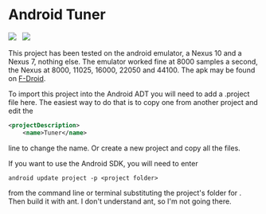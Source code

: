 Android Tuner
=============

![](http://github.com/billthefarmer/tuner/wiki/images/Tuner-portrait.png)
&nbsp;
![](http://github.com/billthefarmer/tuner/wiki/images/Tuner-settings.png)

This project has been tested on the android emulator, a Nexus 10 and a
Nexus 7, nothing else. The emulator worked fine at 8000 samples a
second, the Nexus at 8000, 11025, 16000, 22050 and 44100. The apk may
be found on
[F-Droid](http://f-droid.org/repository/browse/?fdcategory=Multimedia&fdid=org.billthefarmer.tuner&fdpage=1).

To import this project into the Android ADT you will need to add a
.project file here. The easiest way to do that is to copy one from
another project and edit the
~~~xml
<projectDescription>
	<name>Tuner</name>
~~~
line to change the name. Or create a new project and copy all the
files.

If you want to use the Android SDK, you will need to enter
~~~
android update project -p <project folder>
~~~
from the command line or terminal substituting the project's folder
for <project folder>. Then build it with ant. I don't understand ant,
so I'm not going there.

